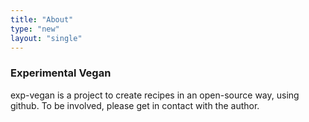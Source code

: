 ```yaml
---
title: "About"
type: "new"
layout: "single"
---
```

### Experimental Vegan

exp-vegan is a project to create recipes in an open-source way, using github. To be involved, please get in contact with the author. 